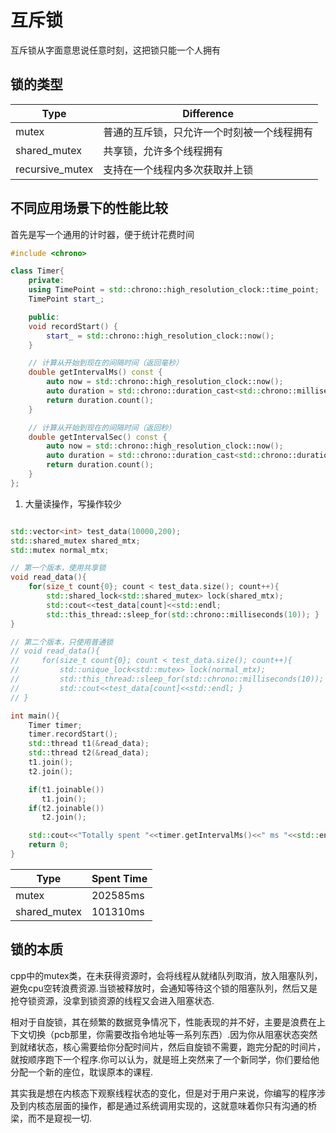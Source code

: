 # 互斥锁

互斥锁从字面意思说任意时刻，这把锁只能一个人拥有

## 锁的类型

| Type | Difference|
|------|-----------|
|mutex|普通的互斥锁，只允许一个时刻被一个线程拥有|
|shared_mutex|共享锁，允许多个线程拥有|
|recursive_mutex|支持在一个线程内多次获取并上锁|

## 不同应用场景下的性能比较

首先是写一个通用的计时器，便于统计花费时间
```cpp
#include <chrono>

class Timer{
    private:
    using TimePoint = std::chrono::high_resolution_clock::time_point;
    TimePoint start_;

    public:
    void recordStart() {
        start_ = std::chrono::high_resolution_clock::now();
    }

    // 计算从开始到现在的间隔时间（返回毫秒）
    double getIntervalMs() const {
        auto now = std::chrono::high_resolution_clock::now();
        auto duration = std::chrono::duration_cast<std::chrono::milliseconds>(now - start_);
        return duration.count();
    }

    // 计算从开始到现在的间隔时间（返回秒）
    double getIntervalSec() const {
        auto now = std::chrono::high_resolution_clock::now();
        auto duration = std::chrono::duration_cast<std::chrono::duration<double>>(now - start_);
        return duration.count();
    }
};
```

1. 大量读操作，写操作较少

```cpp

std::vector<int> test_data(10000,200);
std::shared_mutex shared_mtx;
std::mutex normal_mtx;

// 第一个版本，使用共享锁
void read_data(){
    for(size_t count{0}; count < test_data.size(); count++){
        std::shared_lock<std::shared_mutex> lock(shared_mtx);
        std::cout<<test_data[count]<<std::endl;
        std::this_thread::sleep_for(std::chrono::milliseconds(10)); }
}

// 第二个版本，只使用普通锁
// void read_data(){
//     for(size_t count{0}; count < test_data.size(); count++){
//         std::unique_lock<std::mutex> lock(normal_mtx);
//         std::this_thread::sleep_for(std::chrono::milliseconds(10));
//         std::cout<<test_data[count]<<std::endl; }
// }

int main(){
    Timer timer;
    timer.recordStart();
    std::thread t1(&read_data);
    std::thread t2(&read_data);
    t1.join();
    t2.join();

    if(t1.joinable())
       t1.join();
    if(t2.joinable())
       t2.join();

    std::cout<<"Totally spent "<<timer.getIntervalMs()<<" ms "<<std::endl;
    return 0;
}

```

| Type | Spent Time|
|------|-----------|
|mutex|202585ms|
|shared_mutex|101310ms|


## 锁的本质

cpp中的mutex类，在未获得资源时，会将线程从就绪队列取消，放入阻塞队列，避免cpu空转浪费资源.当锁被释放时，会通知等待这个锁的阻塞队列，然后又是抢夺锁资源，没拿到锁资源的线程又会进入阻塞状态.

相对于自旋锁，其在频繁的数据竞争情况下，性能表现的并不好，主要是浪费在上下文切换（pcb那里，你需要改指令地址等一系列东西）.因为你从阻塞状态突然到就绪状态，核心需要给你分配时间片，然后自旋锁不需要，跑完分配的时间片，就按顺序跑下一个程序.你可以认为，就是班上突然来了一个新同学，你们要给他分配一个新的座位，耽误原本的课程.

其实我是想在内核态下观察线程状态的变化，但是对于用户来说，你编写的程序涉及到内核态层面的操作，都是通过系统调用实现的，这就意味着你只有沟通的桥梁，而不是窥视一切.
